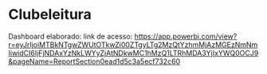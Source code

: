 # Clubeleitura

Dashboard elaborado:
link de acesso:
https://app.powerbi.com/view?r=eyJrIjoiMTBkNTgwZWUtOTkwZi00ZTgyLTg2MzQtYzhmMjAzMGEzNmNmIiwidCI6IjFjNDAxYzNkLWYyZjAtNDkwMC1hMzQ1LTRhMDA3YjIxYWQ0OCJ9&pageName=ReportSection0ead1d5c3a5ecf732c60
